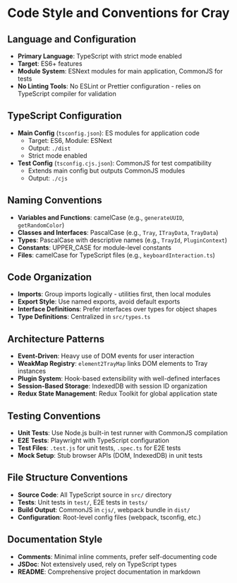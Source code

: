 # Code Style and Conventions for Cray

## Language and Configuration
- **Primary Language**: TypeScript with strict mode enabled
- **Target**: ES6+ features
- **Module System**: ESNext modules for main application, CommonJS for tests
- **No Linting Tools**: No ESLint or Prettier configuration - relies on TypeScript compiler for validation

## TypeScript Configuration
- **Main Config** (`tsconfig.json`): ES modules for application code
  - Target: ES6, Module: ESNext
  - Output: `./dist`
  - Strict mode enabled
- **Test Config** (`tsconfig.cjs.json`): CommonJS for test compatibility
  - Extends main config but outputs CommonJS modules
  - Output: `./cjs`

## Naming Conventions
- **Variables and Functions**: camelCase (e.g., `generateUUID`, `getRandomColor`)
- **Classes and Interfaces**: PascalCase (e.g., `Tray`, `ITrayData`, `TrayData`)
- **Types**: PascalCase with descriptive names (e.g., `TrayId`, `PluginContext`)
- **Constants**: UPPER_CASE for module-level constants
- **Files**: camelCase for TypeScript files (e.g., `keyboardInteraction.ts`)

## Code Organization
- **Imports**: Group imports logically - utilities first, then local modules
- **Export Style**: Use named exports, avoid default exports
- **Interface Definitions**: Prefer interfaces over types for object shapes
- **Type Definitions**: Centralized in `src/types.ts`

## Architecture Patterns
- **Event-Driven**: Heavy use of DOM events for user interaction
- **WeakMap Registry**: `element2TrayMap` links DOM elements to Tray instances
- **Plugin System**: Hook-based extensibility with well-defined interfaces
- **Session-Based Storage**: IndexedDB with session ID organization
- **Redux State Management**: Redux Toolkit for global application state

## Testing Conventions
- **Unit Tests**: Use Node.js built-in test runner with CommonJS compilation
- **E2E Tests**: Playwright with TypeScript configuration
- **Test Files**: `.test.js` for unit tests, `.spec.ts` for E2E tests
- **Mock Setup**: Stub browser APIs (DOM, IndexedDB) in unit tests

## File Structure Conventions
- **Source Code**: All TypeScript source in `src/` directory
- **Tests**: Unit tests in `test/`, E2E tests in `tests/`
- **Build Output**: CommonJS in `cjs/`, webpack bundle in `dist/`
- **Configuration**: Root-level config files (webpack, tsconfig, etc.)

## Documentation Style
- **Comments**: Minimal inline comments, prefer self-documenting code
- **JSDoc**: Not extensively used, rely on TypeScript types
- **README**: Comprehensive project documentation in markdown